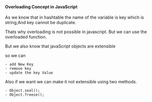 #### Overloading Concept in JavaScript

As we know that in hashtable the name of the variable is key which is string,And key cannot be duplicate.

Thats why overloading is not possible in javascript. But we can use the overloaded function.

But we also know that javaScript objects are extensible

so we can

    - add New Key
    - remove key
    - update the key Value

Also if we want we can make it not extensible using two methods.

    - Object.seal();
    - Object.freeze();
